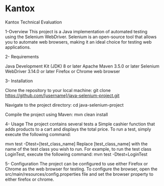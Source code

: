 # Kantox
Kantox Technical Evaluation

1-Overview
This project is a Java implementation of automated testing using the Selenium WebDriver. Selenium is an open-source tool that allows you to automate web browsers, making it an ideal choice for testing web applications. 

2- Requirements

Java Development Kit (JDK) 8 or later
Apache Maven 3.5.0 or later
Selenium WebDriver 3.14.0 or later
Firefox or Chrome web browser



3- Installation

Clone the repository to your local machine:
git clone https://github.com/[username]/java-selenium-project.git


Navigate to the project directory:
cd java-selenium-project


Compile the project using Maven:
mvn clean install




4- Usage
The project contains several tests a Simple cashier function that adds products to a cart and displays the total price. 
To run a test, simply execute the following command:


mvn test -Dtest=[test_class_name]
Replace [test_class_name] with the name of the test class you wish to run. For example, to run the test class LoginTest, execute the following command:
mvn test -Dtest=LoginTest



5- Configuration
The project can be configured to use either Firefox or Chrome as the web browser for testing. To configure the browser, open the src/main/resources/config.properties file and set the browser property to either firefox or chrome.
